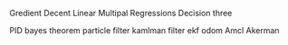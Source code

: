 Gredient Decent 
Linear Multipal Regressions
Decision three

PID
bayes theorem
particle filter
kamlman filter
ekf
odom
Amcl
Akerman

